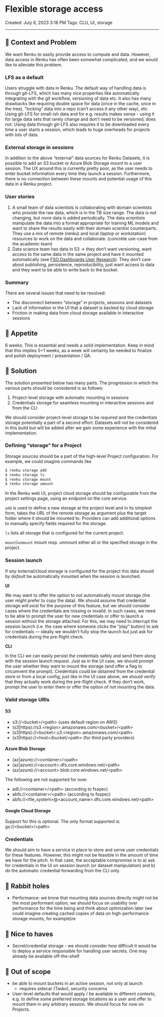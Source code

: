 # Flexible storage access

Created: July 6, 2023 3:18 PM
Tags: CLU, UI, storage

---

## 🤔 Context and Problem

We want Renku to easily provide access to compute and data. However, data access
in Renku has often been somewhat complicated, and we would like to alleviate
this problem.

### LFS as a default

Users struggle with data in Renku. The default way of handling data is through
git-LFS, which has many nice properties like automatically integrating with the
git workflow, versioning of data etc. It also has many drawbacks like requiring
double space for data (once in the cache, once in the tree), “locking” data into
a repo (can’t access it any other way), etc. Using git-LFS for small-ish data
and for e.g. results makes sense - using it for large data sets that rarely
change and don’t need to be versioned, does not. Using data through git-LFS also
requires it to be downloaded every time a user starts a session, which leads to
huge overheads for projects with lots of data.

### External storage in sessions

In addition to the above “external” data sources for Renku Datasets, it is
possible to add an S3 bucket or Azure Blob Storage mount to a user session. The
UX around this is currently pretty poor, as the user needs to enter bucket
information every time they launch a session. Furthermore, there is no
connection between these mounts and potential usage of this data in a Renku
project.

### User stories

1. A small team of data scientists is collaborating with domain scientists who
   provide the raw data, which is in the TB size range. The data is not
   changing, but more data is added periodically. The data scientists manipulate
   the data into a format appropriate for training ML models and want to share
   the results easily with their domain scientist counterparts. They use a mix
   of remote (renku) and local (laptop or workstation) resources to work on the
   data and collaborate. (concrete use-case from the academic team)
2. Data science team has data in S3 → they don’t want versioning, want access to
   the same data in the same project and have it mounted automatically (see [FSO
   Dashboards User
   Research](https://www.notion.so/FSO-Dashboards-User-Research-fe67bc232647489690954f24b134811a?pvs=21)).
   They don’t care about publishing, persistence, reproducibility, just want
   access to data and they want to be able to write back to the bucket.

### Summary

There are several issues that need to be resolved:

- The disconnect between “storage” in projects, sessions and datasets
- Lack of information in the UI that a dataset is backed by cloud storage
- Friction in making data from cloud storage available in interactive sessions

## 🍴 Appetite

6 weeks. This is essential and needs a solid implementation. Keep in mind that
this implies 5+1 weeks, as a week will certainly be needed to finalize and
polish deployment / presentation / QA.

## 🎯 Solution

The solution presented below has many parts. The progression in which the
various parts should be considered is as follows:

1. Project-level storage with automatic mounting in sessions
4. Credentials storage for seamless mounting in interactive sessions and from
   the CLI

We should consider project-level storage to be *required* and the credentials
storage potentially a part of a second effort. Datasets will not be considered
in this build but will be added after we gain some experience with the initial
implementation.

### Defining “storage” for a Project

Storage sources should be a part of the high-level Project configuration. For
example, we could imagine commands like

```bash
$ renku storage add
$ renku storage ls
$ renku storage mount
$ renku storage umount
```

In the Renku web UI, project cloud storage should be configurable from the
project settings page, using an endpoint on the core service.

`add` is used to define a new storage at the project level and in its simplest
form, takes the URL of the remote storage as argument plus the target folder
where it should be mounted to. Providers can add additional options to manually
specify fields required for the storage.

`ls` lists all storage that is configured for the current project.

`mount`/`unmount` mount resp. unmount either all or the specified storage in the
project.

### Session launch

If *any* external/cloud storage is configured for the project this data should
*by default* be automatically mounted when the session is launched.

****UI****

We may want to offer the option to *not* automatically mount storage (the user
might prefer to copy the data). We should assume that credential storage *will
exist* for the purpose of this feature, but we should consider cases where the
credentials are missing or invalid. In such cases, we need to be able to prompt
the user for new credentials or offer to launch a session without the storage
attached. For this, we may need to interrupt the session launch (i.e. the case
where someone clicks the “play” button) to ask for credentials — ideally we
wouldn’t fully stop the launch but just ask for credentials during the
pre-flight check.

******CLI******

In the CLI we can easily persist the credentials safely and send them along with
the session launch request. Just as in the UI case, we should prompt the user
whether they want to mount the storage (and offer a flag to circumvent the
prompt). Credentials could be obtained from the credential store or from a local
config; just like in the UI case above, we should verify that they actually work
during the pre-flight check. If they don’t work, prompt the user to enter them
or offer the option of *not* mounting the data.

### Valid storage URIs

#### S3

- s3://\<bucket\>/\<path\>  (uses default region on AWS)
- (s3|https)://s3.\<region\>.amazonaws.com/\<bucket\>/\<path\>
- (s3|https)://\<bucket\>.s3.\<region\>.amazonaws.com/\<path\>
- (s3|https)://\<host\>/bucket/\<path\> (for third party providers)

#### Azure Blob Storage

- (az|azure)://\<container\>/\<path\>
- (az|azure)://\<account\>.dfs.core.windows.net/\<path\>
- (az|azure)://\<account\>.blob.core.windows.net/\<path\>

The following are not supported for now:

- adl://\<container\>/\<path\> (according to fsspec)
- abfs://\<container\>/\<path\> (according to fsspec)
- abfs://\<file_system\>@\<account_name\>.dfs.core.windows.net/\<path\>


#### Google Cloud Storage

Support for this is optional. The only format supported is:
gs://\<bucket\>/\<path\>


### Credentials

We should aim to have a service in place to store and serve user credentials for
these features. However, this might not be feasible in the amount of time we
have for the pitch. In that case, the acceptable compromise is to a) ask for
credentials in the UI on session launch (or dataset manipulation) and b) do the
automatic credential forwarding from the CLI only.

## 🐰 Rabbit holes

- Performance: we know that mounting data sources directly might not be the most
  performant option; we should focus on usability over performance for the time
  being and think about optimization later (we could imagine creating cached
  copies of data on high-performance storage mounts, for example)re

## 🏅 Nice to haves

- Secret/credential storage - we should consider how difficult it would be to
  deploy a service responsible for handling user secrets. One may already be
  available off-the-shelf

## 🙅 Out of scope

- be able to mount buckets in an active session, not only at launch
  - requires sidecar (Tasko), security concerns
- User-level defaults that would apply / be available in different contexts,
  e.g. to define some preferred storage locations as a user and offer to mount
  them in any arbitrary session. We should focus for now on Projects.

